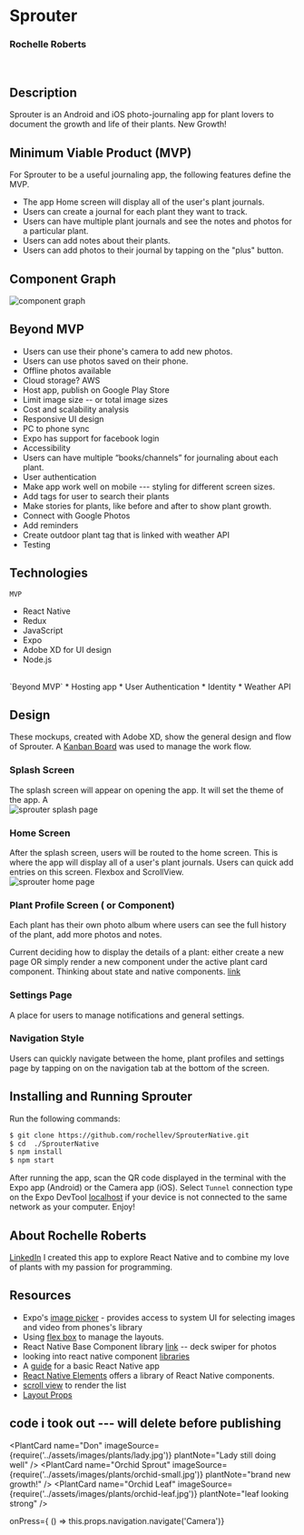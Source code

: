 # Sprouter
### Rochelle Roberts
<br>

## Description
Sprouter is an Android and iOS photo-journaling app for plant lovers to document the growth and life of their plants. New Growth! 


## Minimum Viable Product (MVP)
For Sprouter to be a useful journaling app, the following features define the MVP.
* The app Home screen will display all of the user's plant journals. 
* Users can create a journal for each plant they want to track. 
* Users can have multiple plant journals and see the notes and photos for a particular plant.
* Users can add notes about their plants.
* Users can add photos to their journal by tapping on the "plus" button.

## Component Graph
![component graph](assets/images/component_graph.jpg)

## Beyond MVP
* Users can use their phone's camera to add new photos. 
* Users can use photos saved on their phone.
* Offline photos available 
* Cloud storage? AWS
* Host app, publish on Google Play Store
* Limit image size  -- or total image sizes
* Cost and scalability analysis
* Responsive UI design
* PC to phone sync
* Expo has support for facebook login
* Accessibility 
* Users can have multiple “books/channels” for journaling about each plant. 
* User authentication
* Make app work well on mobile --- styling for different screen sizes.
* Add tags for user to search their plants
* Make stories for plants, like before and after to show plant growth.
* Connect with Google Photos 
* Add reminders
* Create outdoor plant tag that is linked with weather API
* Testing

## Technologies
`MVP`
* React Native
* Redux
* JavaScript
* Expo
* Adobe XD for UI design
* Node.js
<br>
`Beyond MVP` 
* Hosting app
* User Authentication
* Identity
* Weather API

## Design
These mockups, created with Adobe XD, show the general design and flow of Sprouter. A [Kanban Board](https://github.com/rochellev/SprouterNative/projects/1) was used to manage the work flow.

### Splash Screen
The splash screen will appear on opening the app. It will set the theme of the app. A  <br>
![sprouter splash page](assets/images/mockup/splash_screen.jpg)


### Home Screen
After the splash screen, users will be routed to the home screen. This is where the app will display all of a user's plant journals. Users can quick add entries on this screen. Flexbox and ScrollView. <br>
![sprouter home page](assets/images/mockup/home_screen.jpg)

### Plant Profile Screen ( or Component)
Each plant has their own photo album where users can see the full history of the plant, add more photos and notes. 

Current deciding how to display the details of a plant: either create a new page OR simply render a new component under the active plant card component. Thinking about state and native components. [link](https://medium.com/netscape/component-state-vs-redux-store-1eb0c929277)

### Settings Page
A place for users to manage notifications and general settings. 

### Navigation Style
Users can quickly navigate between the home, plant profiles and settings page by tapping on on the navigation tab at the bottom of the screen.
<br>
## Installing and Running Sprouter
Run the following commands:

```sh
$ git clone https://github.com/rochellev/SprouterNative.git
$ cd  ./SprouterNative
$ npm install
$ npm start
```

After running the app, scan the QR code displayed in the terminal with the Expo app (Android) or the Camera app (iOS). Select `Tunnel` connection type on the Expo DevTool [localhost](http://localhost:19002/) if your device is not connected to the same network as your computer. Enjoy!

## About Rochelle Roberts
[LinkedIn](https://www.linkedin.com/in/rochelle-roberts)
I created this app to explore React Native and to combine my love of plants with my passion for programming.


## Resources
* Expo's [image picker](https://docs.expo.io/versions/latest/sdk/imagepicker/) - provides access to system UI for selecting images and video from phones's library
* Using [flex box](https://facebook.github.io/react-native/docs/flexbox) to manage the layouts.
* React Native Base Component library [link](https://docs.nativebase.io/Components.html#accordion-def-headref) -- deck swiper for photos
* looking into react native component [libraries](https://blog.bitsrc.io/11-react-native-component-libraries-you-should-know-in-2018-71d2a8e33312)
* A [guide](https://www.reactnative.guide/5-project-structure-and-start-building-some-app/5.2-basic-components-and-platform-specific-code.html) for a basic React Native app
* [React Native Elements](https://react-native-training.github.io/react-native-elements/docs/getting_started.html) offers a library of React Native components.
* [scroll view](https://facebook.github.io/react-native/docs/scrollview.html) to render the list  
* [Layout Props](https://facebook.github.io/react-native/docs/layout-props)



## code i took out --- will delete before publishing
<PlantCard name="Don" imageSource={require('../assets/images/plants/lady.jpg')} plantNote="Lady still doing well" />
          <PlantCard name="Orchid Sprout" imageSource={require('../assets/images/plants/orchid-small.jpg')} plantNote="brand new growth!" />
          <PlantCard name="Orchid Leaf" imageSource={require('../assets/images/plants/orchid-leaf.jpg')} plantNote="leaf looking strong" />

onPress={ () => this.props.navigation.navigate('Camera')}